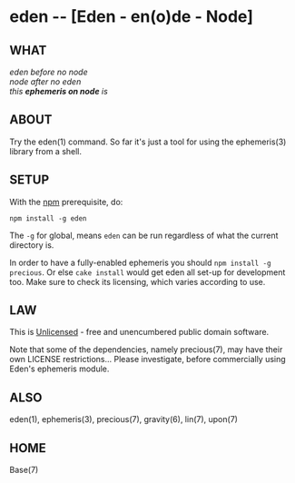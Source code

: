 # eden -- [Eden - en(o)de - Node]


## WHAT

_eden before no node_<br/>
_node after no eden_<br/>
_this **ephemeris on node** is_<br/>


## ABOUT

Try the eden(1) command.
So far it's just a tool for using the ephemeris(3) library from a shell.


## SETUP

With the [npm](http://npmjs.org/) prerequisite, do:

    npm install -g eden

The `-g` for global, means `eden` can be run
regardless of what the current directory is.

In order to have a fully-enabled ephemeris you should `npm install -g precious`.
Or else `cake install` would get eden all set-up for development too.  Make sure
to check its licensing, which varies according to use.


## LAW

This is [Unlicensed](UNLICENSE.html) -
free and unencumbered public domain software.

Note that some of the dependencies, namely precious(7),
may have their own LICENSE restrictions...
Please investigate, before commercially using Eden's ephemeris module.


## ALSO

eden(1), ephemeris(3), precious(7), gravity(6), lin(7), upon(7)


## HOME

Base(7)
